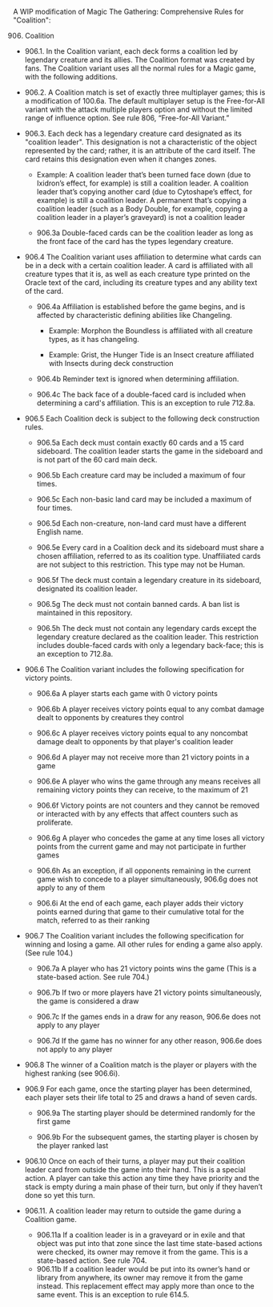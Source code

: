 A WIP modification of Magic The Gathering: Comprehensive Rules for "Coalition":


906. Coalition

* 906.1. In the Coalition variant, each deck forms a coalition led by legendary creature and its allies. The Coalition format was created by fans. The Coalition variant uses all the normal rules for a Magic game, with the following additions.

* 906.2. A Coalition match is set of exactly three multiplayer games; this is a modification of 100.6a. The default multiplayer setup is the Free-for-All variant with the attack multiple players option and without the limited range of influence option. See rule 806, “Free-for-All Variant.”

* 906.3. Each deck has a legendary creature card designated as its "coalition leader". This designation is not a characteristic of the object represented by the card; rather, it is an attribute of the card itself. The card retains this designation even when it changes zones.

	* Example: A coalition leader that’s been turned face down (due to Ixidron’s effect, for example) is still a coalition leader. A coalition leader that’s copying another card (due to Cytoshape’s effect, for example) is still a coalition leader. A permanent that’s copying a coalition leader (such as a Body Double, for example, copying a coalition leader in a player’s graveyard) is not a coalition leader

	* 906.3a Double-faced cards can be the coalition leader as long as the front face of the card has the types legendary creature.

* 906.4 The Coalition variant uses affiliation to determine what cards can be in a deck with a certain coalition leader. A card is affiliated with all creature types that it is, as well as each creature type printed on the Oracle text of the card, including its creature types and any ability text of the card. 

	* 906.4a Affiliation is established before the game begins, and is affected by characteristic defining abilities like Changeling.

		* Example: Morphon the Boundless is affiliated with all creature types, as it has changeling.

		* Example: Grist, the Hunger Tide is an Insect creature affiliated with Insects during deck construction

	* 906.4b Reminder text is ignored when determining affiliation.

	* 906.4c The back face of a double-faced card is included when determining a card's affiliation. This is an exception to rule 712.8a.

* 906.5 Each Coalition deck is subject to the following deck construction rules.

	* 906.5a Each deck must contain exactly 60 cards and a 15 card sideboard. The coalition leader starts the game in the sideboard and is not part of the 60 card main deck.

	* 906.5b Each creature card may be included a maximum of four times.

	* 906.5c Each non-basic land card may be included a maximum of four times.

	* 906.5d Each non-creature, non-land card must have a different English name.

	* 906.5e Every card in a Coalition deck and its sideboard must share a chosen affiliation, referred to as its coalition type. Unaffiliated cards are not subject to this restriction. This type may not be Human.

	* 906.5f The deck must contain a legendary creature in its sideboard, designated its coalition leader.

	* 906.5g The deck must not contain banned cards. A ban list is maintained in this repository.

	* 906.5h The deck must not contain any legendary cards except the legendary creature declared as the coalition leader. This restriction includes double-faced cards with only a legendary back-face; this is an exception to 712.8a.

* 906.6 The Coalition variant includes the following specification for victory points.

	* 906.6a A player starts each game with 0 victory points

	* 906.6b A player receives victory points equal to any combat damage dealt to opponents by creatures they control

	* 906.6c A player receives victory points equal to any noncombat damage dealt to opponents by that player's coalition leader

	* 906.6d A player may not receive more than 21 victory points in a game

	* 906.6e A player who wins the game through any means receives all remaining victory points they can receive, to the maximum of 21

	* 906.6f Victory points are not counters and they cannot be removed or interacted with by any effects that affect counters such as proliferate.

	* 906.6g A player who concedes the game at any time loses all victory points from the current game and may not participate in further games

	* 906.6h As an exception, if all opponents remaining in the current game wish to concede to a player simultaneously, 906.6g does not apply to any of them

	* 906.6i At the end of each game, each player adds their victory points earned during that game to their cumulative total for the match, referred to as their ranking

* 906.7 The Coalition variant includes the following specification for winning and losing a game. All other rules for ending a game also apply. (See rule 104.)

	* 906.7a A player who has 21 victory points wins the game (This is a state-based action. See rule 704.)

	* 906.7b If two or more players have 21 victory points simultaneously, the game is considered a draw

	* 906.7c If the games ends in a draw for any reason, 906.6e does not apply to any player

	* 906.7d If the game has no winner for any other reason, 906.6e does not apply to any player

* 906.8 The winner of a Coalition match is the player or players with the highest ranking (see 906.6i). 

* 906.9 For each game, once the starting player has been determined, each player sets their life total to 25 and draws a hand of seven cards.

	* 906.9a The starting player should be determined randomly for the first game

	* 906.9b For the subsequent games, the starting player is chosen by the player ranked last

* 906.10 Once on each of their turns, a player may put their coalition leader card from outside the game into their hand. This is a special action. A player can take this action any time they have priority and the stack is empty during a main phase of their turn, but only if they haven’t done so yet this turn.

* 906.11. A coalition leader may return to outside the game during a Coalition game.
	* 906.11a If a coalition leader is in a graveyard or in exile and that object was put into that zone since the last time state-based actions were checked, its owner may remove it from the game. This is a state-based action. See rule 704.
	* 906.11b If a coalition leader would be put into its owner’s hand or library from anywhere, its owner may remove it from the game instead. This replacement effect may apply more than once to the same event. This is an exception to rule 614.5.
